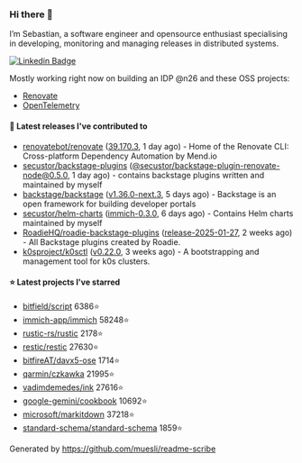 ### Hi there 👋

I’m Sebastian, a software engineer and opensource enthusiast specialising in developing, monitoring and managing releases in distributed systems.    

[![Linkedin Badge](https://img.shields.io/badge/-LinkedIn-blue?style=flat&logo=Linkedin&logoColor=white&link=https://www.linkedin.com/in/sebastian-poxhofer/)](https://www.linkedin.com/in/sebastian-poxhofer/)

Mostly working right now on building an IDP @n26 and these OSS projects:
- [Renovate](https://github.com/renovatebot/renovate)
- [OpenTelemetry](https://github.com/open-telemetry)



#### 🚀 Latest releases I've contributed to

- [renovatebot/renovate](https://github.com/renovatebot/renovate) ([39.170.3](https://github.com/renovatebot/renovate/releases/tag/39.170.3), 1 day ago) - Home of the Renovate CLI: Cross-platform Dependency Automation by Mend.io
- [secustor/backstage-plugins](https://github.com/secustor/backstage-plugins) ([@secustor/backstage-plugin-renovate-node@0.5.0](https://github.com/secustor/backstage-plugins/releases/tag/%40secustor/backstage-plugin-renovate-node%400.5.0), 1 day ago) - contains backstage plugins written and maintained by myself
- [backstage/backstage](https://github.com/backstage/backstage) ([v1.36.0-next.3](https://github.com/backstage/backstage/releases/tag/v1.36.0-next.3), 5 days ago) - Backstage is an open framework for building developer portals
- [secustor/helm-charts](https://github.com/secustor/helm-charts) ([immich-0.3.0](https://github.com/secustor/helm-charts/releases/tag/immich-0.3.0), 6 days ago) - Contains Helm charts maintained by myself
- [RoadieHQ/roadie-backstage-plugins](https://github.com/RoadieHQ/roadie-backstage-plugins) ([release-2025-01-27](https://github.com/RoadieHQ/roadie-backstage-plugins/releases/tag/release-2025-01-27), 2 weeks ago) - All Backstage plugins created by Roadie.
- [k0sproject/k0sctl](https://github.com/k0sproject/k0sctl) ([v0.22.0](https://github.com/k0sproject/k0sctl/releases/tag/v0.22.0), 3 weeks ago) - A bootstrapping and management tool for k0s clusters.

#### ⭐ Latest projects I've starred

- [bitfield/script](https://github.com/bitfield/script) 6386⭐
- [immich-app/immich](https://github.com/immich-app/immich) 58248⭐
- [rustic-rs/rustic](https://github.com/rustic-rs/rustic) 2178⭐
- [restic/restic](https://github.com/restic/restic) 27630⭐
- [bitfireAT/davx5-ose](https://github.com/bitfireAT/davx5-ose) 1714⭐
- [qarmin/czkawka](https://github.com/qarmin/czkawka) 21995⭐
- [vadimdemedes/ink](https://github.com/vadimdemedes/ink) 27616⭐
- [google-gemini/cookbook](https://github.com/google-gemini/cookbook) 10692⭐
- [microsoft/markitdown](https://github.com/microsoft/markitdown) 37218⭐
- [standard-schema/standard-schema](https://github.com/standard-schema/standard-schema) 1859⭐



Generated by https://github.com/muesli/readme-scribe
